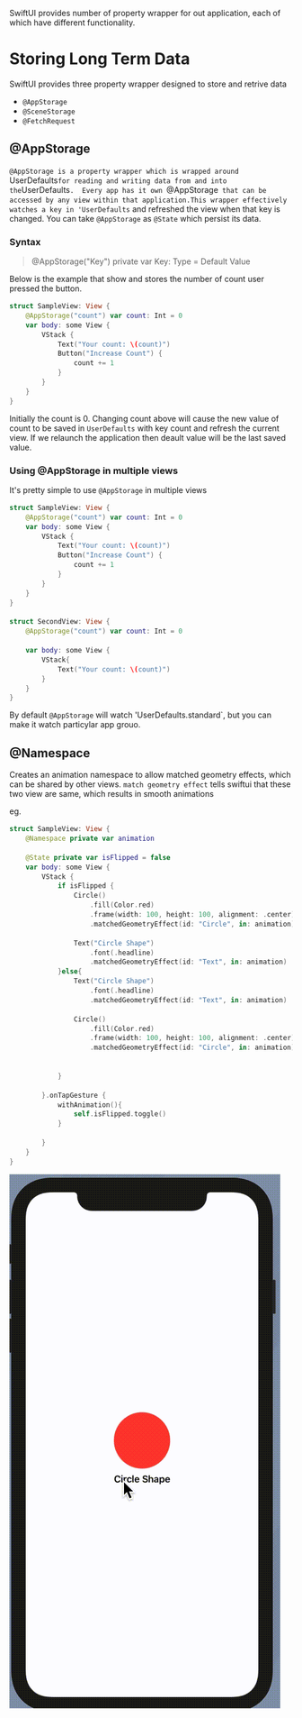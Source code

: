 
SwiftUI provides number of property wrapper for out application, each of which have different functionality. 

# Storing Long Term Data

SwiftUI provides three property wrapper designed to store and retrive data

- `@AppStorage`
- `@SceneStorage`
- `@FetchRequest`

## @AppStorage

`@AppStorage is a property wrapper which is wrapped around `UserDefaults` for reading and writing data from and into the `UserDefaults`.  Every app has it own `@AppStorage` that can be accessed by any view within that application.This wrapper effectively watches a key in 'UserDefaults` and refreshed the view when 
that key is changed. You can take `@AppStorage` as `@State` which persist its data.

### Syntax

> @AppStorage("Key") private var Key: Type = Default Value


Below is the example that show and stores the number of count user pressed the button.

```swift
struct SampleView: View {
    @AppStorage("count") var count: Int = 0
    var body: some View {
        VStack {
            Text("Your count: \(count)")
            Button("Increase Count") {
                count += 1
            }
        }
    }
}
```

Initially the count is 0. Changing count above will cause the new value of count to be saved in `UserDefaults` with key count and refresh the current view. If we relaunch the application then deault value will be the last saved value.

### Using @AppStorage in multiple views

It's pretty simple to use `@AppStorage` in multiple views

```swift
struct SampleView: View {
    @AppStorage("count") var count: Int = 0
    var body: some View {
        VStack {
            Text("Your count: \(count)")
            Button("Increase Count") {
                count += 1
            }
        }
    }
}

struct SecondView: View {
    @AppStorage("count") var count: Int = 0
    
    var body: some View {
        VStack{
            Text("Your count: \(count)")
        }
    }
}
```


By default `@AppStorage` will watch 'UserDefaults.standard`, but you can make it watch particylar app grouo.

## 

## @Namespace

Creates an animation namespace to allow matched geometry effects, which can be shared by other views. 
`match geometry effect` tells swiftui that these two view are same, which results in smooth animations

eg.

```swift
struct SampleView: View {
    @Namespace private var animation
    
    @State private var isFlipped = false
    var body: some View {
        VStack {
            if isFlipped {
                Circle()
                    .fill(Color.red)
                    .frame(width: 100, height: 100, alignment: .center)
                    .matchedGeometryEffect(id: "Circle", in: animation)
                
                Text("Circle Shape")
                    .font(.headline)
                    .matchedGeometryEffect(id: "Text", in: animation)
            }else{
                Text("Circle Shape")
                    .font(.headline)
                    .matchedGeometryEffect(id: "Text", in: animation)
                
                Circle()
                    .fill(Color.red)
                    .frame(width: 100, height: 100, alignment: .center)
                    .matchedGeometryEffect(id: "Circle", in: animation)
                
               
            }
           
        }.onTapGesture {
            withAnimation(){
                self.isFlipped.toggle()
            }
            
        }
    }
}
```

![](../resources/match_geomerty_effect.gif)

